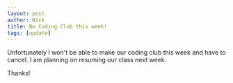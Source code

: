 ```yaml
---
layout: post
author: Nick
title: No Coding Club this week!
tags: [update]
---
```

Unfortunately I won't be able to make our coding club this week and
have to cancel. I am planning on resuming our class next week.

Thanks!
